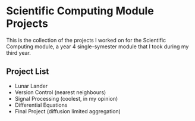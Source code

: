 # Scientific Computing Module Projects

This is the collection of the projects I worked on for the Scientific Computing module, a year 4 single-symester module that I took during my third year.

## Project List
* Lunar Lander
* Version Control (nearest neighbours)
* Signal Processing (coolest, in my opinion)
* Differential Equations
* Final Project (diffusion limited aggregation)